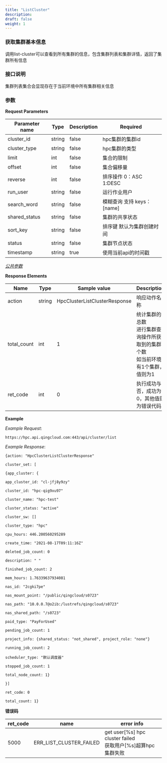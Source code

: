 ```yaml
---
title: "ListCluster"
description: 
draft: false
weight: 1
---
```


### 获取集群基本信息

调用list-cluster可以查看到所有集群的信息，包含集群列表和集群详情，返回了集群所有信息

### **接口说明**

集群列表集合会显现存在于当前环境中所有集群相关信息

### 参数

**Request Parameters**

| Parameter name | Type | Description | Required |
| --- | --- | --- | --- |
| cluster_id | string | false       | hpc集群的集群id            |
| cluster_type | string | false | hpc集群的类型 |
| limit | int | false | 集合的限制 |
| offset | int | false | 集合偏移量 |
| reverse | int | false | 排序操作 0：ASC 1:DESC |
| run_user | string | false | 运行作业用户 |
| search_word | string | false | 模糊查询 支持 keys：[name] |
| shared_status | string | false | 集群的共享状态 |
| sort_key | string | false | 排序键 默认为集群创建时间 |
| status | string | false | 集群节点状态 |
| timestamp | string | true | 使用当前api的时间戳 |

[_公共参数_](../../../parameters/)

**Response Elements**

| Name | Type | Sample value | Description |
| --- | --- | --- | --- |
| action | string | HpcClusterListClusterResponse | 响应动作名称 |
| total_count | int | 1 | 统计集群的总数<br>进行集群查询操作所获取到的集群个数</br>如当前环境有1个集群，值则为1 |
| ret_code | int | 0 | 执行成功与否，成功为0，其他值则为错误代码 |

**Example**

_Example Request_:

```
https://hpc.api.qingcloud.com:443/api/cluster/list
```

_Example Response_:

```
{action: "HpcClusterListClusterResponse"

cluster_set: [

{app_cluster: {

app_cluster_id: "cl-jfj8y9zy"

cluster_id: "hpc-qig9xu97"

cluster_name: "hpc-test"

cluster_status: "active"

cluster_sw: []

cluster_type: "hpc"

cpu_hours: 446.200560295289

create_time: "2021-08-17T09:11:16Z"

deleted_job_count: 0

description: " "

finished_job_count: 2

mem_hours: 1.76339637934081

nas_id: "2cgki7pe"

nas_mount_point: "/public/qingcloud/s0723"

nas_path: "10.0.0.7@o2ib:/lustrefs/qingcloud/s0723"

nas_shared_path: "/s0723"

paid_type: "PayForUsed"

pending_job_count: 1

project_info: {shared_status: "not_shared", project_role: "none"}

running_job_count: 2

scheduler_type: "默认调度器"

stopped_job_count: 1

total_node_count: 1}

}]

ret_code: 0

total_count: 1}
```

**错误码**

| ret_code | name                    | error info                                                   |
| -------- | ----------------------- | ------------------------------------------------------------ |
| 5000     | ERR_LIST_CLUSTER_FAILED | get user[%s] hpc cluster failed<br>获取用户[%s]超算hpc集群失败</br> |

